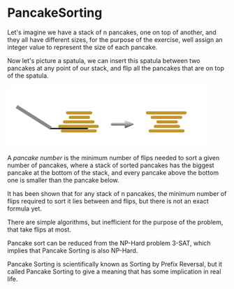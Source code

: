 # PancakeSorting

Let&#39;s imagine we have a stack of n pancakes, one on top of another, and they all have different sizes, for the purpose of the exercise, well assign an integer value to represent the size of each pancake.

Now let&#39;s picture a spatula, we can insert this spatula between two pancakes at any point of our stack, and flip all the pancakes that are on top of the spatula.

![alt text](https://github.com/anguloramiresd/PancakeSorting/blob/main/pancakes.PNG)

A _pancake number_ is the minimum number of flips needed to sort a given number of pancakes, where a stack of sorted pancakes has the biggest pancake at the bottom of the stack, and every pancake above the bottom one is smaller than the pancake below.

It has been shown that for any stack of n pancakes, the minimum number of flips required to sort it lies between and flips, but there is not an exact formula yet.

There are simple algorithms, but inefficient for the purpose of the problem, that take flips at most.

Pancake sort can be reduced from the NP-Hard problem 3-SAT, which implies that Pancake Sorting is also NP-Hard.

Pancake Sorting is scientifically known as Sorting by Prefix Reversal, but it called Pancake Sorting to give a meaning that has some implication in real life.
